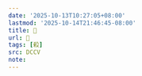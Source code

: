 ```yaml
---
date: '2025-10-13T10:27:05+08:00'
lastmod: '2025-10-14T21:46:45-08:00'
title: 􀜹
url: 􀜹
tags: [殺]
src: DCCV
note:
---
```

